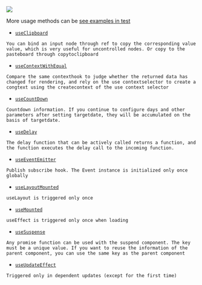 <image src="https://raw.githubusercontent.com/xyhxx/program_preview/master/logo/react-use.png">

More usage methods can be <a href="https://github.com/xyhxx/proste-react-use/tree/main/__tests__"> see examples in test
</a>

- [`useClipboard`](./useClipboard/en.md)

`You can bind an input node through ref to copy the corresponding value value, which is very useful for uncontrolled nodes. Or copy to the pasteboard through copytoclipboard`

- [`useContextWithEqual`](./useContextWithEqual/en.md)

`Compare the same contexthook to judge whether the returned data has changed for rendering, and rely on the use contextselector to create a congtext using the createcontext of the use context selector`

- [`useCountDown`](./useCountDown/en.md)

`Countdown information. If you continue to configure days and other parameters after setting targetdate, they will be accumulated on the basis of targetdate.`

- [`useDelay`](./useDelay/en.md)

`The delay function that can be actively called returns a function, and the function executes the delay call to the incoming function.`

- [`useEventEmitter`](./useEventEmitter/en.md)

`Publish subscribe hook. The Event instance is initialized only once globally`

- [`useLayoutMounted`](./useLayoutMounted/en.md)

`useLayout is triggered only once`

- [`useMounted`](./useMounted/en.md)

`useEffect is triggered only once when loading`

- [`useSuspense`](./useSuspense/en.md)

`Any promise function can be used with the suspend component. The key must be a unique value. If you want to reuse the information of the parent component, you can use the same key as the parent component`

- [`useUpdateEffect`](./useUpdateEffect/en.md)

`Triggered only in dependent updates (except for the first time)`
